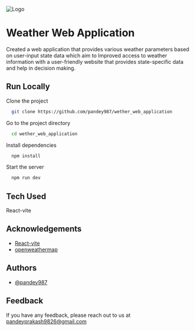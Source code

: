 
![Logo](https://encrypted-tbn0.gstatic.com/images?q=tbn:ANd9GcSGx2MAIW2pKl_gfemPWZ89Q_f7M9wbLARnLg&s)


# Weather Web Application

Created a web application that provides various weather parameters based on user-input state data which aim to Improved access to weather information with a user-friendly website that provides state-specific data and help in
decision making.


## Run Locally

Clone the project

```bash
  git clone https://github.com/pandey987/wether_web_application
```

Go to the project directory

```bash
  cd wether_web_application
```

Install dependencies

```bash
  npm install
```

Start the server

```bash
  npm run dev
```


## Tech Used

React-vite


## Acknowledgements

 - [React-vite](https://vitejs.dev/guide/)
 - [openweathermap](https://openweathermap.org/api)
 


## Authors

- [@pandey987](https://github.com/pandey987)


## Feedback

If you have any feedback, please reach out to us at pandeyprakash9826@gmail.com

